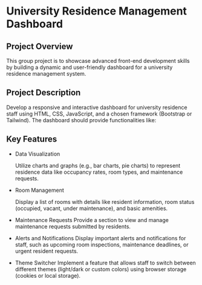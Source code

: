 
# University Residence Management Dashboard



## Project Overview

This group project is to showcase advanced front-end development skills by building a dynamic and user-friendly dashboard for a university residence management system.

## Project Description
Develop a responsive and interactive dashboard for university residence staff using HTML, CSS, JavaScript, and a chosen framework (Bootstrap or Tailwind). The dashboard should provide functionalities like:
## Key Features

 - Data Visualization

    Utilize charts and graphs (e.g., bar charts, pie charts) to represent residence data like occupancy rates, room types, and maintenance requests.
    

- Room Management

    Display a list of rooms with details like resident information, room status (occupied, vacant, under maintenance), and basic amenities.

- Maintenance Requests
    Provide a section to view and manage maintenance requests submitted by residents.
- Alerts and Notifications
    Display important alerts and notifications for staff, such as upcoming room inspections, maintenance deadlines, or urgent resident requests.
- Theme Switcher
    Implement a feature that allows staff to switch between different themes (light/dark or custom colors) using browser storage (cookies or local storage).
